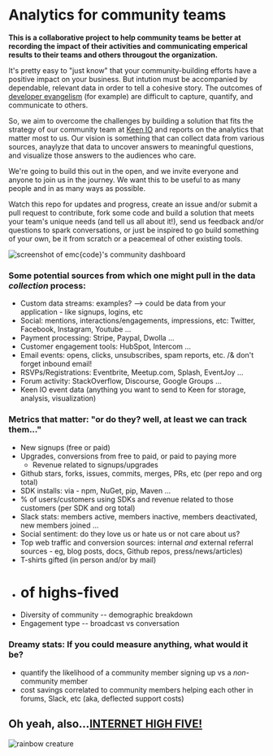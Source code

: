 # Analytics for community teams 
**This is a collaborative project to help community teams be better at recording the impact of their activities and communicating emperical results to their teams and others througout the organization.**

It's pretty easy to "just know" that your community-building efforts have a positive impact on your business. But intution must be accompanied by dependable, relevant data in order to tell a cohesive story. The outcomes of [developer evangelism](https://sendgrid.com/blog/explained-developer-evangelism-parents/) (for example) are difficult to capture, quantify, and communicate to others.

So, we aim to overcome the challenges by building a solution that fits the strategy of our community team at [Keen IO](http://keen.io) and reports on the analytics that matter most to us. Our vision is something that can collect data from various sources, anaylyze that data to uncover answers to meaningful questions, and visualize those answers to the audiences who care. 

We're going to build this out in the open, and we invite everyone and anyone to join us in the journey. We want this to be useful to as many people and in as many ways as possible. 

Watch this repo for updates and progress, create an issue and/or submit a pull request to contribute, fork some code and build a solution that meets your team's unique needs (and tell us all about it!), send us feedback and/or questions to spark conversations, or just be inspired to go build something of your own, be it from scratch or a peacemeal of other existing tools. 

![screenshot of emc{code}'s community dashboard](https://s3-us-west-1.amazonaws.com/tf-community-graphics/emc+code+keen+dashboard)

### Some potential sources from which one might pull in the **data** ***collection*** process: 

* Custom data streams: examples? --> could be data from your application - like signups, logins, etc
* Social: mentions, interactions/engagements, impressions, etc: Twitter, Facebook, Instagram, Youtube ...
* Payment processing: Stripe, Paypal, Dwolla ...
* Customer engagement tools: HubSpot, Intercom ...
* Email events: opens, clicks, unsubscribes, spam reports, etc. /& don't forget inbound email! 
* RSVPs/Registrations: Eventbrite, Meetup.com, Splash, EventJoy ...
* Forum activity: StackOverflow, Discourse, Google Groups ...
* Keen IO event data (anything you want to send to Keen for storage, analysis, visualization)

### Metrics that matter: "or do they? well, at least we can track them..."
* New signups (free or paid)
* Upgrades, conversions from free to paid, or paid to paying more
  * Revenue related to signups/upgrades
*  Github stars, forks, issues, commits, merges, PRs, etc (per repo and org total)
*  SDK installs: via - npm, NuGet, pip, Maven ...
  *  % of users/customers using SDKs and revenue related to those customers (per SDK and org total)
*  Slack stats: members active, members inactive, members deactivated, new members joined ...
*  Social sentiment: do they love us or hate us or not care about us?
*  Top web traffic and conversion sources: internal *and* external referral sources - eg, blog posts, docs, Github repos, press/news/articles)
*  T-shirts gifted (in person and/or by mail)
*  # of highs-fived
*  Diversity of community -- demographic breakdown
*  Engagement type -- broadcast vs conversation

### Dreamy stats: If you could measure anything, what would it be?
*  quantify the likelihood of a community member signing up vs a *non*-community member
*  cost savings correlated to community members helping each other in forums, Slack, etc (aka, deflected support costs)

  

## Oh yeah, also...[INTERNET HIGH FIVE!](http://keen.github.io/highfive/)

![rainbow creature](http://media.giphy.com/media/GOt1QQZQ6TOQU/giphy.gif)


